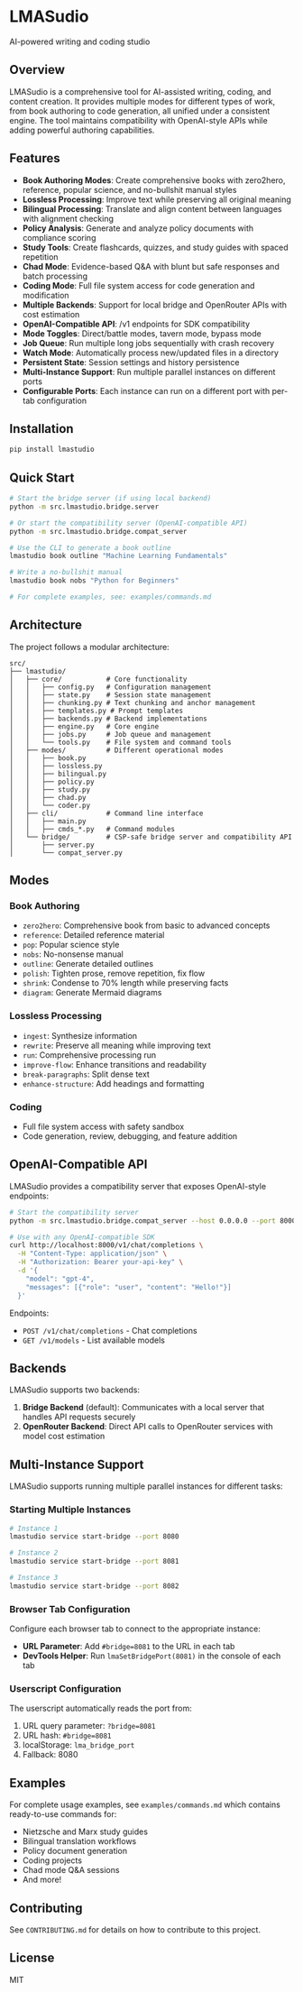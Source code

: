 # LMASudio

AI-powered writing and coding studio

## Overview

LMASudio is a comprehensive tool for AI-assisted writing, coding, and content creation. It provides multiple modes for different types of work, from book authoring to code generation, all unified under a consistent engine. The tool maintains compatibility with OpenAI-style APIs while adding powerful authoring capabilities.

## Features

- **Book Authoring Modes**: Create comprehensive books with zero2hero, reference, popular science, and no-bullshit manual styles
- **Lossless Processing**: Improve text while preserving all original meaning
- **Bilingual Processing**: Translate and align content between languages with alignment checking
- **Policy Analysis**: Generate and analyze policy documents with compliance scoring
- **Study Tools**: Create flashcards, quizzes, and study guides with spaced repetition
- **Chad Mode**: Evidence-based Q&A with blunt but safe responses and batch processing
- **Coding Mode**: Full file system access for code generation and modification
- **Multiple Backends**: Support for local bridge and OpenRouter APIs with cost estimation
- **OpenAI-Compatible API**: /v1 endpoints for SDK compatibility
- **Mode Toggles**: Direct/battle modes, tavern mode, bypass mode
- **Job Queue**: Run multiple long jobs sequentially with crash recovery
- **Watch Mode**: Automatically process new/updated files in a directory
- **Persistent State**: Session settings and history persistence
- **Multi-Instance Support**: Run multiple parallel instances on different ports
- **Configurable Ports**: Each instance can run on a different port with per-tab configuration

## Installation

```bash
pip install lmastudio
```

## Quick Start

```bash
# Start the bridge server (if using local backend)
python -m src.lmastudio.bridge.server

# Or start the compatibility server (OpenAI-compatible API)
python -m src.lmastudio.bridge.compat_server

# Use the CLI to generate a book outline
lmastudio book outline "Machine Learning Fundamentals"

# Write a no-bullshit manual
lmastudio book nobs "Python for Beginners"

# For complete examples, see: examples/commands.md
```

## Architecture

The project follows a modular architecture:

```
src/
├── lmastudio/
│   ├── core/           # Core functionality
│   │   ├── config.py   # Configuration management
│   │   ├── state.py    # Session state management
│   │   ├── chunking.py # Text chunking and anchor management
│   │   ├── templates.py # Prompt templates
│   │   ├── backends.py # Backend implementations
│   │   ├── engine.py   # Core engine
│   │   ├── jobs.py     # Job queue and management
│   │   └── tools.py    # File system and command tools
│   ├── modes/          # Different operational modes
│   │   ├── book.py
│   │   ├── lossless.py
│   │   ├── bilingual.py
│   │   ├── policy.py
│   │   ├── study.py
│   │   ├── chad.py
│   │   └── coder.py
│   ├── cli/            # Command line interface
│   │   ├── main.py
│   │   ├── cmds_*.py   # Command modules
│   └── bridge/         # CSP-safe bridge server and compatibility API
│       ├── server.py
│       └── compat_server.py
```

## Modes

### Book Authoring
- `zero2hero`: Comprehensive book from basic to advanced concepts
- `reference`: Detailed reference material
- `pop`: Popular science style
- `nobs`: No-nonsense manual
- `outline`: Generate detailed outlines
- `polish`: Tighten prose, remove repetition, fix flow
- `shrink`: Condense to 70% length while preserving facts
- `diagram`: Generate Mermaid diagrams

### Lossless Processing
- `ingest`: Synthesize information
- `rewrite`: Preserve all meaning while improving text
- `run`: Comprehensive processing run
- `improve-flow`: Enhance transitions and readability
- `break-paragraphs`: Split dense text
- `enhance-structure`: Add headings and formatting

### Coding
- Full file system access with safety sandbox
- Code generation, review, debugging, and feature addition

## OpenAI-Compatible API

LMASudio provides a compatibility server that exposes OpenAI-style endpoints:

```bash
# Start the compatibility server
python -m src.lmastudio.bridge.compat_server --host 0.0.0.0 --port 8000

# Use with any OpenAI-compatible SDK
curl http://localhost:8000/v1/chat/completions \
  -H "Content-Type: application/json" \
  -H "Authorization: Bearer your-api-key" \
  -d '{
    "model": "gpt-4",
    "messages": [{"role": "user", "content": "Hello!"}]
  }'
```

Endpoints:
- `POST /v1/chat/completions` - Chat completions
- `GET /v1/models` - List available models

## Backends

LMASudio supports two backends:

1. **Bridge Backend** (default): Communicates with a local server that handles API requests securely
2. **OpenRouter Backend**: Direct API calls to OpenRouter services with model cost estimation

## Multi-Instance Support

LMASudio supports running multiple parallel instances for different tasks:

### Starting Multiple Instances

```bash
# Instance 1
lmastudio service start-bridge --port 8080

# Instance 2
lmastudio service start-bridge --port 8081

# Instance 3
lmastudio service start-bridge --port 8082
```

### Browser Tab Configuration

Configure each browser tab to connect to the appropriate instance:

- **URL Parameter**: Add `#bridge=8081` to the URL in each tab
- **DevTools Helper**: Run `lmaSetBridgePort(8081)` in the console of each tab

### Userscript Configuration

The userscript automatically reads the port from:
1. URL query parameter: `?bridge=8081`
2. URL hash: `#bridge=8081`
3. localStorage: `lma_bridge_port`
4. Fallback: 8080

## Examples

For complete usage examples, see `examples/commands.md` which contains ready-to-use commands for:
- Nietzsche and Marx study guides
- Bilingual translation workflows
- Policy document generation
- Coding projects
- Chad mode Q&A sessions
- And more!

## Contributing

See `CONTRIBUTING.md` for details on how to contribute to this project.

## License

MIT